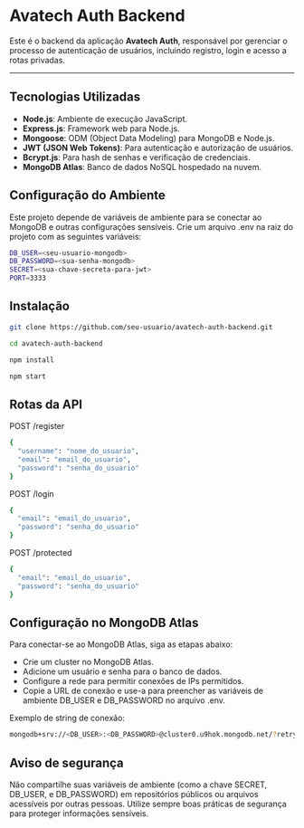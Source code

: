 # Avatech Auth Backend

Este é o backend da aplicação **Avatech Auth**, responsável por gerenciar o processo de autenticação de usuários, incluindo registro, login e acesso a rotas privadas.

---

## Tecnologias Utilizadas

- **Node.js**: Ambiente de execução JavaScript.
- **Express.js**: Framework web para Node.js.
- **Mongoose**: ODM (Object Data Modeling) para MongoDB e Node.js.
- **JWT (JSON Web Tokens)**: Para autenticação e autorização de usuários.
- **Bcrypt.js**: Para hash de senhas e verificação de credenciais.
- **MongoDB Atlas**: Banco de dados NoSQL hospedado na nuvem.

## Configuração do Ambiente

Este projeto depende de variáveis de ambiente para se conectar ao MongoDB e outras configurações sensíveis. Crie um arquivo .env na raiz do projeto com as seguintes variáveis:

```bash
DB_USER=<seu-usuario-mongodb>
DB_PASSWORD=<sua-senha-mongodb>
SECRET=<sua-chave-secreta-para-jwt>
PORT=3333
```
## Instalação
```bash
git clone https://github.com/seu-usuario/avatech-auth-backend.git

cd avatech-auth-backend

npm install

npm start
```

## Rotas da API

POST /register

```bash
{
  "username": "nome_do_usuario",
  "email": "email_do_usuario",
  "password": "senha_do_usuario"
}
```

POST /login

```bash
{
  "email": "email_do_usuario",
  "password": "senha_do_usuario"
}
```

POST /protected

```bash
{
  "email": "email_do_usuario",
  "password": "senha_do_usuario"
}
```

## Configuração no MongoDB Atlas

Para conectar-se ao MongoDB Atlas, siga as etapas abaixo:

- Crie um cluster no MongoDB Atlas.
- Adicione um usuário e senha para o banco de dados.
- Configure a rede para permitir conexões de IPs permitidos.
- Copie a URL de conexão e use-a para preencher as variáveis de ambiente DB_USER e DB_PASSWORD no arquivo .env.

Exemplo de string de conexão:

```bash
mongodb+srv://<DB_USER>:<DB_PASSWORD>@cluster0.u9hok.mongodb.net/?retryWrites=true&w=majority&appName=Cluster0
```
## Aviso de segurança

Não compartilhe suas variáveis de ambiente (como a chave SECRET, DB_USER, e DB_PASSWORD) em repositórios públicos ou arquivos acessíveis por outras pessoas. Utilize sempre boas práticas de segurança para proteger informações sensíveis.

